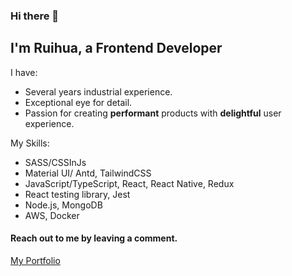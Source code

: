 ### Hi there 👋

## I'm Ruihua, a Frontend Developer

I have:
- Several years industrial experience.
- Exceptional eye for detail.
- Passion for creating **performant** products with **delightful** user experience.

My Skills:
- SASS/CSSInJs
- Material UI/ Antd, TailwindCSS
- JavaScript/TypeScript, React, React Native, Redux
- React testing library, Jest
- Node.js, MongoDB
- AWS, Docker

#### Reach out to me by leaving a comment.

[My Portfolio](https://have-fun.vercel.app/portfolio)




<!--
**ruihuaniu/ruihuaniu** is a ✨ _special_ ✨ repository because its `README.md` (this file) appears on your GitHub profile.

Here are some ideas to get you started:

- 🔭 I’m currently working on ...
- 🌱 I’m currently learning ...
- 👯 I’m looking to collaborate on ...
- 🤔 I’m looking for help with ...
- 💬 Ask me about ...
- 📫 How to reach me: ...
- 😄 Pronouns: ...
- ⚡ Fun fact: ...
-->
